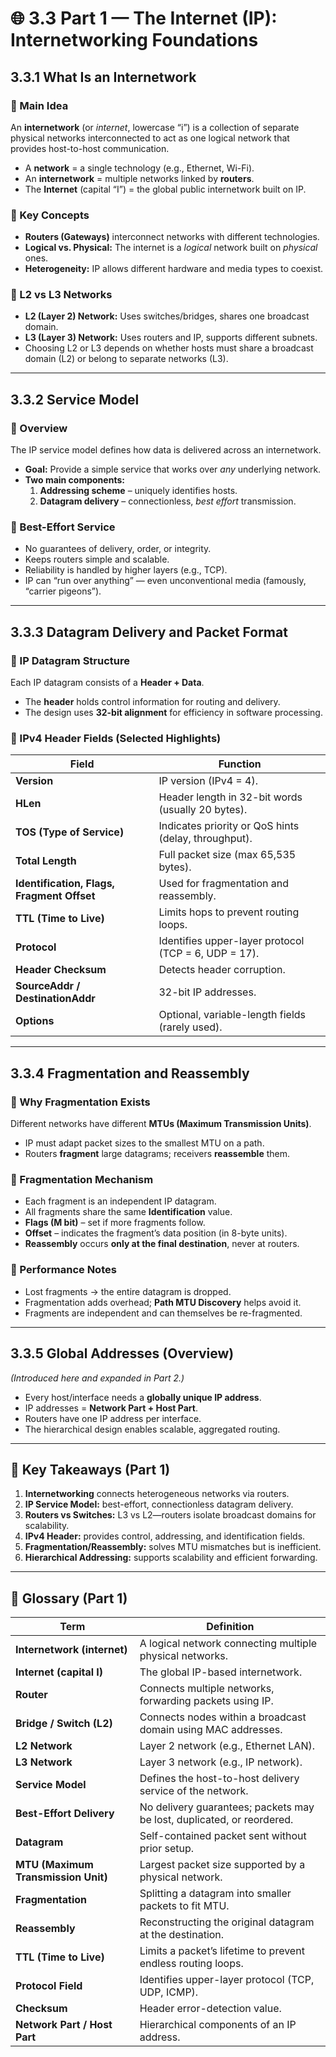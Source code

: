 # 🌐 3.3 Part 1 — The Internet (IP): Internetworking Foundations

## 3.3.1 What Is an Internetwork

### 🔹 Main Idea

An **internetwork** (or *internet*, lowercase “i”) is a collection of separate physical networks interconnected to act as one logical network that provides host-to-host communication.

- A **network** = a single technology (e.g., Ethernet, Wi-Fi).  
- An **internetwork** = multiple networks linked by **routers**.  
- The **Internet** (capital “I”) = the global public internetwork built on IP.

### 🔹 Key Concepts

- **Routers (Gateways)** interconnect networks with different technologies.  
- **Logical vs. Physical:** The internet is a *logical* network built on *physical* ones.  
- **Heterogeneity:** IP allows different hardware and media types to coexist.

### 🔹 L2 vs L3 Networks

- **L2 (Layer 2) Network:** Uses switches/bridges, shares one broadcast domain.  
- **L3 (Layer 3) Network:** Uses routers and IP, supports different subnets.  
- Choosing L2 or L3 depends on whether hosts must share a broadcast domain (L2) or belong to separate networks (L3).

---

## 3.3.2 Service Model

### 🔹 Overview

The IP service model defines how data is delivered across an internetwork.

- **Goal:** Provide a simple service that works over *any* underlying network.  
- **Two main components:**  
  1. **Addressing scheme** – uniquely identifies hosts.  
  2. **Datagram delivery** – connectionless, *best effort* transmission.

### 🔹 Best-Effort Service

- No guarantees of delivery, order, or integrity.  
- Keeps routers simple and scalable.  
- Reliability is handled by higher layers (e.g., TCP).  
- IP can “run over anything” — even unconventional media (famously, “carrier pigeons”).

---

## 3.3.3 Datagram Delivery and Packet Format

### 🔹 IP Datagram Structure

Each IP datagram consists of a **Header + Data**.

- The **header** holds control information for routing and delivery.  
- The design uses **32-bit alignment** for efficiency in software processing.

### 🔹 IPv4 Header Fields (Selected Highlights)

| Field | Function |
|--------|-----------|
| **Version** | IP version (IPv4 = 4). |
| **HLen** | Header length in 32-bit words (usually 20 bytes). |
| **TOS (Type of Service)** | Indicates priority or QoS hints (delay, throughput). |
| **Total Length** | Full packet size (max 65,535 bytes). |
| **Identification, Flags, Fragment Offset** | Used for fragmentation and reassembly. |
| **TTL (Time to Live)** | Limits hops to prevent routing loops. |
| **Protocol** | Identifies upper-layer protocol (TCP = 6, UDP = 17). |
| **Header Checksum** | Detects header corruption. |
| **SourceAddr / DestinationAddr** | 32-bit IP addresses. |
| **Options** | Optional, variable-length fields (rarely used). |

---

## 3.3.4 Fragmentation and Reassembly

### 🔹 Why Fragmentation Exists

Different networks have different **MTUs (Maximum Transmission Units)**.

- IP must adapt packet sizes to the smallest MTU on a path.  
- Routers **fragment** large datagrams; receivers **reassemble** them.

### 🔹 Fragmentation Mechanism

- Each fragment is an independent IP datagram.  
- All fragments share the same **Identification** value.  
- **Flags (M bit)** – set if more fragments follow.  
- **Offset** – indicates the fragment’s data position (in 8-byte units).  
- **Reassembly** occurs **only at the final destination**, never at routers.

### 🔹 Performance Notes

- Lost fragments → the entire datagram is dropped.  
- Fragmentation adds overhead; **Path MTU Discovery** helps avoid it.  
- Fragments are independent and can themselves be re-fragmented.

---

## 3.3.5 Global Addresses (Overview)

*(Introduced here and expanded in Part 2.)*

- Every host/interface needs a **globally unique IP address**.  
- IP addresses = **Network Part + Host Part**.  
- Routers have one IP address per interface.  
- The hierarchical design enables scalable, aggregated routing.

---

## 🌟 Key Takeaways (Part 1)

1. **Internetworking** connects heterogeneous networks via routers.  
2. **IP Service Model:** best-effort, connectionless datagram delivery.  
3. **Routers vs Switches:** L3 vs L2—routers isolate broadcast domains for scalability.  
4. **IPv4 Header:** provides control, addressing, and identification fields.  
5. **Fragmentation/Reassembly:** solves MTU mismatches but is inefficient.  
6. **Hierarchical Addressing:** supports scalability and efficient forwarding.

---

## 📘 Glossary (Part 1)

| Term | Definition |
|------|-------------|
| **Internetwork (internet)** | A logical network connecting multiple physical networks. |
| **Internet (capital I)** | The global IP-based internetwork. |
| **Router** | Connects multiple networks, forwarding packets using IP. |
| **Bridge / Switch (L2)** | Connects nodes within a broadcast domain using MAC addresses. |
| **L2 Network** | Layer 2 network (e.g., Ethernet LAN). |
| **L3 Network** | Layer 3 network (e.g., IP network). |
| **Service Model** | Defines the host-to-host delivery service of the network. |
| **Best-Effort Delivery** | No delivery guarantees; packets may be lost, duplicated, or reordered. |
| **Datagram** | Self-contained packet sent without prior setup. |
| **MTU (Maximum Transmission Unit)** | Largest packet size supported by a physical network. |
| **Fragmentation** | Splitting a datagram into smaller packets to fit MTU. |
| **Reassembly** | Reconstructing the original datagram at the destination. |
| **TTL (Time to Live)** | Limits a packet’s lifetime to prevent endless routing loops. |
| **Protocol Field** | Identifies upper-layer protocol (TCP, UDP, ICMP). |
| **Checksum** | Header error-detection value. |
| **Network Part / Host Part** | Hierarchical components of an IP address. |
